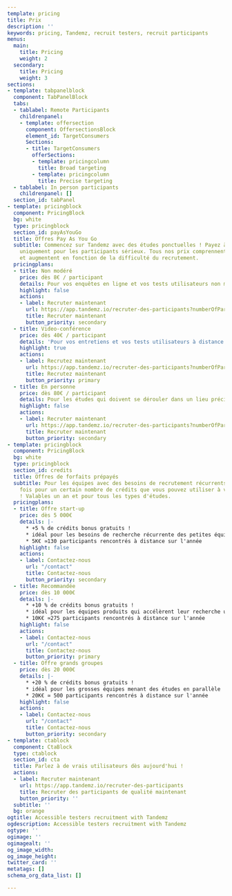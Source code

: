 ```yaml
---
template: pricing
title: Prix
description: ''
keywords: pricing, Tandemz, recruit testers, recruit participants
menus:
  main:
    title: Pricing
    weight: 2
  secondary:
    title: Pricing
    weight: 3
sections:
- template: tabpanelblock
  component: TabPanelBlock
  tabs:
  - tablabel: Remote Participants
    childrenpanel:
    - template: offersection
      component: OffersectionsBlock
      element_id: TargetConsumers
      Sections:
      - title: TargetConsumers
        offerSections:
        - template: pricingcolumn
          title: Broad targeting
        - template: pricingcolumn
          title: Precise targeting
  - tablabel: In person participants
    childrenpanel: []
  section_id: tabPanel
- template: pricingblock
  component: PricingBlock
  bg: white
  type: pricingblock
  section_id: payAsYouGo
  title: Offres Pay As You Go
  subtitle: Commencez sur Tandemz avec des études ponctuelles ! Payez à la fin et
    uniquement pour les participants sérieux. Tous nos prix comprennent les contreparties,
    et augmentent en fonction de la difficulté du recrutement.
  pricingplans:
  - title: Non modéré
    price: dès 8€ / participant
    details: Pour vos enquêtes en ligne et vos tests utilisateurs non modérés
    highlight: false
    actions:
    - label: Recruter maintenant
      url: https://app.tandemz.io/recruter-des-participants?numberOfParticipantRequired=10&type=FIRST_CLICK_FIVE_SECONDS
      title: Recruter maintenant
      button_priority: secondary
  - title: Video-conférence
    price: dès 40€ / participant
    details: 'Pour vos entretiens et vos tests utilisateurs à distance '
    highlight: true
    actions:
    - label: Recrutez maintenant
      url: https://app.tandemz.io/recruter-des-participants?numberOfParticipantRequired=6&type=ONLINE_MEETING
      title: Recrutez maintenant
      button_priority: primary
  - title: En personne
    price: dès 80€ / participant
    details: Pour les études qui doivent se dérouler dans un lieu précis
    highlight: false
    actions:
    - label: Recruter maintenant
      url: https://app.tandemz.io/recruter-des-participants?numberOfParticipantRequired=6&type=PHYSICAL
      title: Recruter maintenant
      button_priority: secondary
- template: pricingblock
  component: PricingBlock
  bg: white
  type: pricingblock
  section_id: credits
  title: Offres de forfaits prépayés
  subtitle: Pour les équipes avec des besoins de recrutement récurrents. Payez une
    fois pour un certain nombre de crédits que vous pouvez utiliser à votre guise
    ! Valables un an et pour tous les types d'études.
  pricingplans:
  - title: Offre start-up
    price: dès 5 000€
    details: |-
      * +5 % de crédits bonus gratuits !
      * idéal pour les besoins de recherche récurrente des petites équipes
      * 5K€ ≃130 participants rencontrés à distance sur l'année
    highlight: false
    actions:
    - label: Contactez-nous
      url: "/contact"
      title: Contactez-nous
      button_priority: secondary
  - title: Recommandée
    price: dès 10 000€
    details: |-
      * +10 % de crédits bonus gratuits !
      * idéal pour les équipes produits qui accélèrent leur recherche utilisateur
      * 10K€ ≃275 participants rencontrés à distance sur l'année
    highlight: false
    actions:
    - label: Contactez-nous
      url: "/contact"
      title: Contactez-nous
      button_priority: primary
  - title: Offre grands groupes
    price: dès 20 000€
    details: |-
      * +20 % de crédits bonus gratuits !
      * idéal pour les grosses équipes menant des études en parallèle
      * 20K€ ≃ 500 participants rencontrés à distance sur l'année
    highlight: false
    actions:
    - label: Contactez-nous
      url: "/contact"
      title: Contactez-nous
      button_priority: secondary
- template: ctablock
  component: CtaBlock
  type: ctablock
  section_id: cta
  title: Parlez à de vrais utilisateurs dès aujourd'hui !
  actions:
  - label: Recruter maintenant
    url: https://app.tandemz.io/recruter-des-participants
    title: Recruter des participants de qualité maintenant
    button_priority: ''
  subtitle: ''
  bg: orange
ogtitle: Accessible testers recruitment with Tandemz
ogdescription: Accessible testers recruitment with Tandemz
ogtype: ''
ogimage: ''
ogimagealt: ''
og_image_width: 
og_image_height: 
twitter_card: ''
metatags: []
schema_org_data_list: []

---
```

